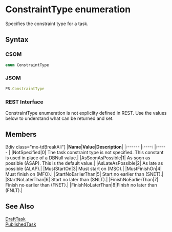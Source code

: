 [comment]: # (Name:ConstraintType)
[comment]: # (Name:Microsoft.ProjectServer.ConstraintType)
[comment]: # (Type:Enum)
[comment]: # (Status:Verified)

# <a name="name"></a>ConstraintType enumeration

<a name="description"></a>Specifies the constraint type for a task.

## <a name="syntax"></a>Syntax

### CSOM

```C#
enum ConstraintType 
```
### JSOM

```JavaScript
PS.ConstraintType
```
### REST Interface

ConstraintType enumeration is not expliclity defined in REST.  Use the values below to understand what can be returned and set.

## <a name="members"></a>Members

<a name="enumMembers"></a>
[!div class="mx-tdBreakAll"]
|**Name**|**Value**|**Description**|
|:------ |:----: |:----- |
|<a name="NotSpecified"></a>NotSpecified|0| The task constraint type is not specified. This constant is used in place of a DBNull value.|
|<a name="AsSoonAsPossible"></a>AsSoonAsPossible|1| As soon as possible (ASAP). This is the default value.|
|<a name="AsLateAsPossible"></a>AsLateAsPossible|2| As late as possible (ALAP).|
|<a name="MustStartOn"></a>MustStartOn|3| Must start on (MSO).|
|<a name="MustFinishOn"></a>MustFinishOn|4| Must finish on (MFO).|
|<a name="StartNoEarlierThan"></a>StartNoEarlierThan|5| Start no earlier than (SNET).|
|<a name="StartNoLaterThan"></a>StartNoLaterThan|6| Start no later than (SNLT).|
|<a name="FinishNoEarlierThan"></a>FinishNoEarlierThan|7| Finish no earlier than (FNET).|
|<a name="FinishNoLaterThan"></a>FinishNoLaterThan|8|Finish no later than (FNLT).|

## <a name="seeAlso"></a>See Also

[DraftTask](DraftTask.md)<br/>
[PublishedTask](PublishedTask.md)<br/>
